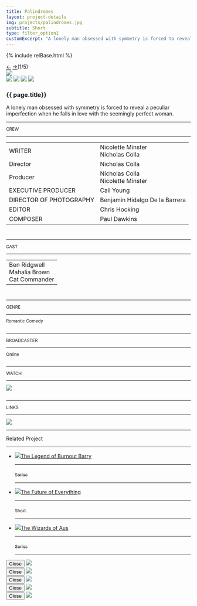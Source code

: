 ```yaml
---
title: Palindromes
layout: project-details
img: projects/palindromes.jpg
subtitle: Short
type: filter_option1
customExcerpt: "A lonely man obsessed with symmetry is forced to reveal a peculiar imperfection when he falls in love with the seemingly perfect woman."
---
```

{% include relBase.html %}
<section id="details">
    <div id="carousel">
      <div id="carousel_controls"><span><a href="#" id="carousel_backward">&larr;</a> <a href="#"
            id="carousel_forward">&rarr;</a></span><span id="pagecount">(1/5)</span></div>
      <div id="carousel_img">
        <img src="{{ relBase }}img/gallery/palindromes1.jpg"></div>
 <section id="details">
<div id="gallery">
        <img src="{{ relBase }}img/gallery/palindromes2.jpg" id="img2" data-hystmodal="#myModal2">
        <img src="{{ relBase }}img/gallery/palindromes3.jpg" id="img2" data-hystmodal="#myModal3">
        <img src="{{ relBase }}img/gallery/palindromes4.jpg" id="img2" data-hystmodal="#myModal4">
        <img src="{{ relBase }}img/gallery/palindromes5.jpg" id="img5" data-hystmodal="#myModal5">
      </div>
    </div>
    <article><span id="main-detail">
      <h1>{{ page.title}}</h1><p>A lonely man obsessed with symmetry is forced to reveal a peculiar imperfection when he falls in love with the seemingly perfect woman.
      </p></span>
      <sub>
        <hr>CREW
        <hr>
        <table>
          <tr>
            <td>WRITER</td>
            <td>Nicolette Minster<br>Nicholas Colla</td>
          </tr>
          <tr>
            <td>Director</td>
            <td>Nicholas Colla</td>
          </tr>
          <tr>
            <td>Producer</td>
            <td>Nicholas Colla<br>Nicolette Minster</td>
          </tr>
          <tr>
            <td>EXECUTIVE PRODUCER</td>
            <td>Cail Young</td>
          </tr>
            <td>DIRECTOR OF PHOTOGRAPHY</td>
            <td>Benjamin Hidalgo De la Barrera</td>
          </tr>
          <tr>
            <td>EDITOR</td>
            <td>Chris Hocking</td>
          </tr>
          <tr>
            <td>COMPOSER</td>
            <td>Paul Dawkins</td>
          </tr>
        </table>
        <br>
        <hr>CAST
        <hr>
        <table>
          <tr>
            <td>Ben Ridgwell<br>
Mahalia Brown<br>
Cat Commander</td>
          </tr>
        </table>
        <br>
        <hr>GENRE
        <hr>
        Romantic Comedy<br>
        <br>
        <hr>BROADCASTER
        <hr>
        Online
        <br><br>
        <hr>WATCH
        <hr>
        <a href="https://vimeo.com/101882108" target="_blank"><img src="{{ relBase }}img/social/vimeo.svg" class="project-vimeo"></a>
        <br><br>
        <hr>LINKS
        <hr>
        <a href="https://www.imdb.com/title/tt4353248/" target="_blank"><img src="{{ relBase }}img/social/imdb.svg" class="imdb"></a>
      </sub>
    </article>
    <div id="related">
      <hr>
      Related Project
      <hr>
      <ul>
        <li><a href="../the-legend-of-burnout-barry/"><img src="{{ relBase }}img/projects/barry.jpg">The Legend of Burnout
            Barry
            <hr><sub>Series</sub>
            <hr>
          </a>
        </li>
        <li><a href="../the-future-of-everything/"><img src="{{ relBase }}img/projects/tfoe.jpg">The Future of Everything
            <hr><sub>Short</sub>
            <hr>
          </a>
        </li>
        <li><a href="../the-wizards-of-aus/"><img src="{{ relBase }}img/projects/wizards.jpg">The Wizards of Aus
            <hr><sub>Series</sub>
            <hr>
          </a>
        </li>
      </ul>
    </div>
  </section>

<div class="hystmodal" id="myModal2" aria-hidden="true">
    <div class="hystmodal__wrap">
        <div class="hystmodal__window" role="dialog" aria-modal="true">
            <button data-hystclose class="hystmodal__close">Close</button>
            <!-- You modal HTML markup -->
        <img src="{{ relBase }}img/gallery/WeirdTimes_002.jpg" id="img2">
        </div>
    </div>
</div>

<div class="hystmodal" id="myModal3" aria-hidden="true">
    <div class="hystmodal__wrap">
        <div class="hystmodal__window" role="dialog" aria-modal="true">
            <button data-hystclose class="hystmodal__close">Close</button>
            <!-- You modal HTML markup -->
        <img src="{{ relBase }}img/gallery/WeirdTimes_003.jpg" id="img3">
        </div>
    </div>
</div>
<div class="hystmodal" id="myModal4" aria-hidden="true">
    <div class="hystmodal__wrap">
        <div class="hystmodal__window" role="dialog" aria-modal="true">
            <button data-hystclose class="hystmodal__close">Close</button>
            <!-- You modal HTML markup -->
        <img src="{{ relBase }}img/gallery/WeirdTimes_004.jpg" id="img4">
        </div>
    </div>
</div>
<div class="hystmodal" id="myModal5" aria-hidden="true">
    <div class="hystmodal__wrap">
        <div class="hystmodal__window" role="dialog" aria-modal="true">
            <button data-hystclose class="hystmodal__close">Close</button>
            <!-- You modal HTML markup -->
        <img src="{{ relBase }}img/gallery/WeirdTimes_005.jpg" id="img5">
        </div>
    </div>
</div>
<div class="hystmodal" id="myModal6" aria-hidden="true">
    <div class="hystmodal__wrap">
        <div class="hystmodal__window" role="dialog" aria-modal="true">
            <button data-hystclose class="hystmodal__close">Close</button>
            <!-- You modal HTML markup -->
        <img src="{{ relBase }}img/gallery/WeirdTimes_006.jpg" id="img6">
        </div>
    </div>
</div>

  <div id="gradient"></div>
  